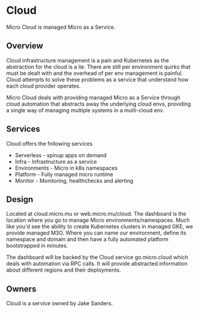# Cloud

Micro Cloud is managed Micro as a Service.

## Overview

Cloud infrastructure management is a pain and Kubernetes as the abstraction for the cloud is a lie. 
There are still per environment quirks that must be dealt with and the overhead of per env management 
is painful. Cloud attempts to solve these problems as a service that understand how each 
cloud provider operates.

Micro Cloud deals with providing managed Micro as a Service through cloud automation that 
abstracts away the underlying cloud envs, providing a single way of managing multiple 
systems in a multi-cloud env.

## Services

Cloud offers the following services

- Serverless - spinup apps on demand
- Infra - Infrastructure as a service
- Environments - Micro in k8s namespaces
- Platform - Fully managed micro runtime
- Monitor - Monitoring, healthchecks and alerting

## Design

Located at cloud.micro.mu or web.micro.mu/cloud. The dashboard is the location where you go to manage 
Micro environments/namespaces. Much like you'd see the ability to create Kubernetes clusters 
in managed GKE, we provide managed M3O. Where you can name our environment, define its namespace 
and domain and then have a fully automated platform bootstrapped in minutes.

The dashboard will be backed by the Cloud service go.micro.cloud which deals with automation via 
RPC calls. It will provide abstracted information about different regions and their deployments.

## Owners

Cloud is a service owned by Jake Sanders.
